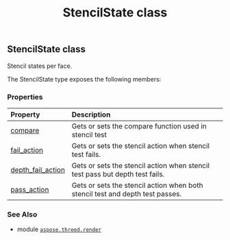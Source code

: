 ﻿---
title: StencilState class
second_title: Aspose.3D for Python via .NET API References
description: 
type: docs
weight: 390
url: /python-net/aspose.threed.render/stencilstate/
is_root: false
---

## StencilState class

Stencil states per face.



The StencilState type exposes the following members:

### Properties
| Property | Description |
| :- | :- |
| [compare](/3d/python-net/aspose.threed.render/stencilstate/compare) | Gets or sets the compare function used in stencil test |
| [fail_action](/3d/python-net/aspose.threed.render/stencilstate/fail_action) | Gets or sets the stencil action when stencil test fails. |
| [depth_fail_action](/3d/python-net/aspose.threed.render/stencilstate/depth_fail_action) | Gets or sets the stencil action when stencil test pass but depth test fails. |
| [pass_action](/3d/python-net/aspose.threed.render/stencilstate/pass_action) | Gets or sets the stencil action when both stencil test and depth test passes. |



### See Also
* module [`aspose.threed.render`](..)
